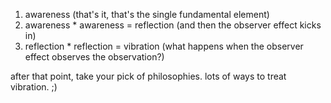 1. awareness (that's it, that's the single fundamental element)
2. awareness \* awareness = reflection (and then the observer effect kicks in)
3. reflection \* reflection = vibration (what happens when the observer effect observes the observation?)

after that point, take your pick of philosophies. lots of ways to treat vibration. ;)
